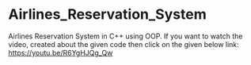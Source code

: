 # Airlines_Reservation_System
 Airlines Reservation System in C++ using OOP.
If you want to watch the video, created about the given code then click on the given below link:
https://youtu.be/R6YgHJQg_Qw